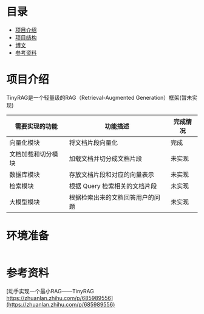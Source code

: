 # 目录

- [项目介绍](#项目介绍)
- [项目结构](#项目结构)
- [博文](#博文)
- [参考资料](#参考资料)

# 项目介绍

TinyRAG是一个轻量级的RAG（Retrieval-Augmented Generation）框架(暂未实现)

| 需要实现的功能   | 功能描述               | 完成情况 |
|-----------|--------------------|------|
| 向量化模块     | 将文档片段向量化           | 完成   |
| 文档加载和切分模块 | 加载文档并切分成文档片段       | 未实现  |
| 数据库模块     | 存放文档片段和对应的向量表示     | 未实现  |
| 检索模块      | 根据 Query 检索相关的文档片段 | 未实现  |
| 大模型模块     | 根据检索出来的文档回答用户的问题   | 未实现  |


# 环境准备

~~~

~~~



# 参考资料

[动手实现一个最小RAG——TinyRAG https://zhuanlan.zhihu.com/p/685989556](https://zhuanlan.zhihu.com/p/685989556)


